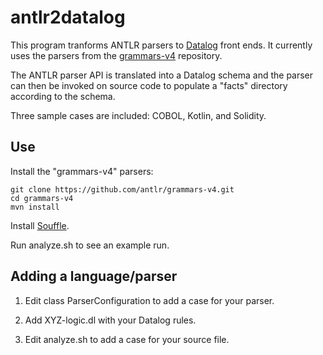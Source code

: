 # antlr2datalog

This program tranforms ANTLR parsers to
[Datalog](https://github.com/souffle-lang/souffle/) front ends. It
currently uses the parsers from the
[grammars-v4](https://github.com/antlr/grammars-v4) repository.

The ANTLR parser API is translated into a Datalog schema and the
parser can then be invoked on source code to populate a "facts"
directory according to the schema.

Three sample cases are included: COBOL, Kotlin, and Solidity.

## Use

Install the "grammars-v4" parsers:

```
git clone https://github.com/antlr/grammars-v4.git
cd grammars-v4
mvn install
```

Install [Souffle](https://github.com/souffle-lang/souffle/).

Run analyze.sh to see an example run.

## Adding a language/parser

1. Edit class ParserConfiguration to add a case for your parser.

2. Add XYZ-logic.dl with your Datalog rules.

3. Edit analyze.sh to add a case for your source file.
